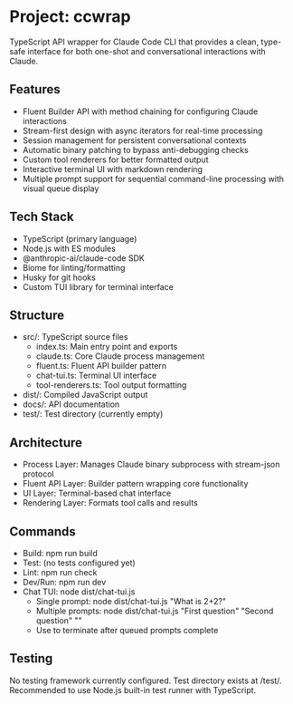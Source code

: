 # Project: ccwrap

TypeScript API wrapper for Claude Code CLI that provides a clean, type-safe interface for both one-shot and conversational interactions with Claude.

## Features
- Fluent Builder API with method chaining for configuring Claude interactions
- Stream-first design with async iterators for real-time processing
- Session management for persistent conversational contexts
- Automatic binary patching to bypass anti-debugging checks
- Custom tool renderers for better formatted output
- Interactive terminal UI with markdown rendering
- Multiple prompt support for sequential command-line processing with visual queue display

## Tech Stack
- TypeScript (primary language)
- Node.js with ES modules
- @anthropic-ai/claude-code SDK
- Biome for linting/formatting
- Husky for git hooks
- Custom TUI library for terminal interface

## Structure
- src/: TypeScript source files
  - index.ts: Main entry point and exports
  - claude.ts: Core Claude process management
  - fluent.ts: Fluent API builder pattern
  - chat-tui.ts: Terminal UI interface
  - tool-renderers.ts: Tool output formatting
- dist/: Compiled JavaScript output
- docs/: API documentation
- test/: Test directory (currently empty)

## Architecture
- Process Layer: Manages Claude binary subprocess with stream-json protocol
- Fluent API Layer: Builder pattern wrapping core functionality
- UI Layer: Terminal-based chat interface
- Rendering Layer: Formats tool calls and results

## Commands
- Build: npm run build
- Test: (no tests configured yet)
- Lint: npm run check
- Dev/Run: npm run dev
- Chat TUI: node dist/chat-tui.js
  - Single prompt: node dist/chat-tui.js "What is 2+2?"
  - Multiple prompts: node dist/chat-tui.js "First question" "Second question" "<EXIT>"
  - Use <EXIT> to terminate after queued prompts complete

## Testing
No testing framework currently configured. Test directory exists at /test/. Recommended to use Node.js built-in test runner with TypeScript.
